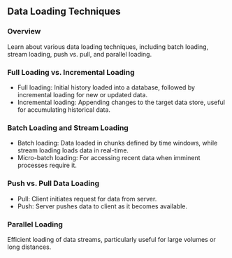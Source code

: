 ## Data Loading Techniques

### Overview
Learn about various data loading techniques, including batch loading, stream loading, push vs. pull, and parallel loading.

### Full Loading vs. Incremental Loading
- Full loading: Initial history loaded into a database, followed by incremental loading for new or updated data.
- Incremental loading: Appending changes to the target data store, useful for accumulating historical data.

### Batch Loading and Stream Loading
- Batch loading: Data loaded in chunks defined by time windows, while stream loading loads data in real-time.
- Micro-batch loading: For accessing recent data when imminent processes require it.

### Push vs. Pull Data Loading
- Pull: Client initiates request for data from server.
- Push: Server pushes data to client as it becomes available.

### Parallel Loading
Efficient loading of data streams, particularly useful for large volumes or long distances.

